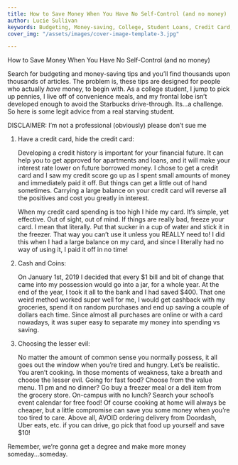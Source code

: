 ```yaml
---
title: How to Save Money When You Have No Self-Control (and no money)
author: Lucie Sullivan
keywords: Budgeting, Money-saving, College, Student Loans, Credit Card, Starving Student
cover_img: "/assets/images/cover-image-template-3.jpg"

---
```

How to Save Money When You Have No Self-Control (and no money)

Search for budgeting and money-saving tips and you’ll find thousands upon thousands of articles. The problem is, these tips are designed for people who actually _have_ money, to begin with. As a college student, I jump to pick up pennies, I live off of convenience meals, and my frontal lobe isn’t developed enough to avoid the Starbucks drive-through. Its...a challenge. So here is some legit advice from a real starving student.

DISCLAIMER: I’m not a professional (obviously) please don’t sue me

1. Have a credit card, hide the credit card:

    Developing a credit history is important for your financial future. It can help you to get approved for apartments and loans, and it will make your interest rate lower on future borrowed money. I chose to get a credit card and I saw my credit score go up as I spent small amounts of money and immediately paid it off. But things can get a little out of hand sometimes. Carrying a large balance on your credit card will reverse all the positives and cost you greatly in interest. 

   When my credit card spending is too high I hide my card. It’s simple, yet effective. Out of sight, out of mind. If things are really bad, freeze your card. I mean that literally. Put that sucker in a cup of water and stick it in the freezer. That way you can’t use it unless you REALLY need to! I did this when I had a large balance on my card, and since I literally had no way of using it, I paid it off in no time!
2. Cash and Coins: 

   On January 1st, 2019 I decided that every $1 bill and bit of change that came into my possession would go into a jar, for a whole year. At the end of the year, I took it all to the bank and I had saved $400. That one weird method worked super well for me, I would get cashback with my groceries, spend it on random purchases and end up saving a couple of dollars each time. Since almost all purchases are online or with a card nowadays, it was super easy to separate my money into spending vs saving.
3. Choosing the lesser evil: 

   No matter the amount of common sense you normally possess, it all goes out the window when you’re tired and hungry. Let’s be realistic. You aren’t cooking. In those moments of weakness, take a breath and choose the lesser evil. Going for fast food? Choose from the value menu. 11 pm and no dinner? Go buy a freezer meal or a deli item from the grocery store. On-campus with no lunch? Search your school’s event calendar for free food! Of course cooking at home will always be cheaper, but a little compromise can save you some money when you’re too tired to care. Above all, AVOID ordering delivery from Doordash, Uber eats, etc. if you can drive, go pick that food up yourself and save $10!

Remember, we’re gonna get a degree and make more money someday...someday.